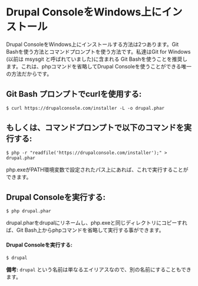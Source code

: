 # Drupal ConsoleをWindows上にインストール
Drupal ConsoleをWindows上にインストールする方法は2つあります。Git Bashを使う方法とコマンドプロンプトを使う方法です。私達はGit for Windows (以前は msysgit と呼ばれていました)に含まれる Git Bashを使うことを推奨します。これは、phpコマンドを省略してDrupal Consoleを使うことができる唯一の方法だからです。

## Git Bash プロンプトでcurlを使用する:
```
$ curl https://drupalconsole.com/installer -L -o drupal.phar
```
## もしくは、コマンドプロンプトで以下のコマンドを実行する:
```
$ php -r "readfile('https://drupalconsole.com/installer');" > drupal.phar
```

php.exeがPATH環境変数で設定されたパス上にあれば、これで実行することができます。

## Drupal Consoleを実行する:

```
$ php drupal.phar
```

drupal.pharをdrupalにリネームし、php.exeと同じディレクトリにコピーすれば、Git Bash上からphpコマンドを省略して実行する事ができます。

#### Drupal Consoleを実行する:
```
$ drupal
```

**備考:** `drupal` という名前は単なるエイリアスなので、別の名前にすることもできます。

